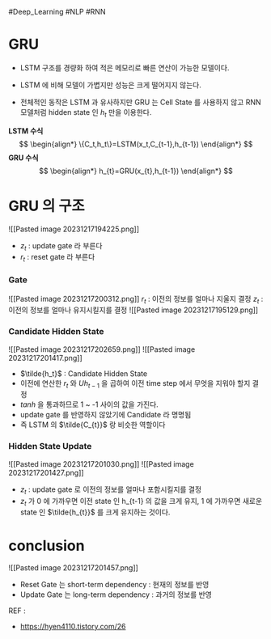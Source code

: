  #Deep_Learning #NLP #RNN
# GRU

* LSTM 구조를 경량화 하여 적은 메모리로 빠른 연산이 가능한 모델이다.
* LSTM 에 비해 모델이 가볍지만 성능은 크게 떨어지지 않는다.

* 전체적인 동작은 LSTM 과 유사하지만 GRU 는 Cell State 를 사용하지 않고 RNN 모델처럼 hidden state 인 $h_t$ 만을 이용한다.

**LSTM 수식**
$$
\begin{align*}
\{C_t,h_t\}=LSTM(x_t,C_{t-1},h_{t-1})
\end{align*}
$$
**GRU 수식**
$$
\begin{align*}
h_{t}=GRU(x_{t},h_{t-1}) 
\end{align*}
$$

# GRU 의 구조

![[Pasted image 20231217194225.png]]

* $z_t$ : update gate 라 부른다
* $r_t$ : reset gate 라 부른다

### Gate
![[Pasted image 20231217200312.png]]
$r_t$ : 이전의 정보를 얼마나 지울지 결정
$z_t$ : 이전의 정보를 얼마나 유지시킬지를 결정
![[Pasted image 20231217195129.png]]

### Candidate Hidden State

![[Pasted image 20231217202659.png]]
![[Pasted image 20231217201417.png]]
* $\tilde{h_t}$ : Candidate Hidden State
* 이전에 연산한 $r_t$ 와 $Uh_{t-1}$ 을 곱하여 이전 time step 에서 무엇을 지워야 할지 결정
* $tanh$ 을 통과하므로 1 ~ -1 사이의 값을 가진다.
* update gate 를 반영하지 않았기에 Candidate 라 명명됨
* 즉 LSTM 의 $\tilde{C_{t}}$ 랑 비슷한 역할이다

### Hidden State Update

![[Pasted image 20231217201030.png]]
![[Pasted image 20231217201427.png]]
* $z_t$ : update gate 로 이전의 정보를 얼마나 포함시킬지를 결정
* $z_t$ 가 0 에 가까우면 이전 state 인 h_{t-1} 의 값을 크게 유지, 1 에 가까우면 새로운 state 인 $\tilde{h_{t}}$ 를 크게 유지하는 것이다.

# conclusion

![[Pasted image 20231217201457.png]]

* Reset Gate 는 short-term dependency : 현재의 정보를 반영
* Update Gate 는 long-term dependency : 과거의 정보를 반영



REF : 
* https://hyen4110.tistory.com/26